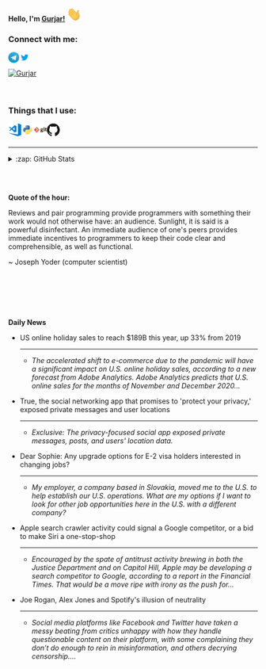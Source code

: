 #### Hello, I'm [Gurjar!](https://GurjarKing.github.io) <img src="https://raw.githubusercontent.com/ABSphreak/ABSphreak/master/gifs/Hi.gif" width="30px"></h2>


### Connect with me:

[<img align="left" alt="Gurjar | Telegram" width="22px" src="https://raw.githubusercontent.com/github/explore/80688e429a7d4ef2fca1e82350fe8e3517d3494d/topics/telegram/telegram.png" />][Telegram]
[<img align="left" alt="Gurjar | Twitter" width="22px" src="https://raw.githubusercontent.com/github/explore/80688e429a7d4ef2fca1e82350fe8e3517d3494d/topics/twitter/twitter.png" />][Twitter]
<br >
<br >
<a href="https://github.com/GurjarKing"><img src="https://komarev.com/ghpvc/?username=GurjarKing" alt="Gurjar" /></a> <br />
<br />
<br />
<!-- <br >

![](https://visitor-badge.glitch.me/badge?page_id=GurjarKing)

<br /> -->

### Things that I use:

[<img align="left" alt="Visual Studio Code" width="26px" src="https://raw.githubusercontent.com/github/explore/80688e429a7d4ef2fca1e82350fe8e3517d3494d/topics/visual-studio-code/visual-studio-code.png" />][VSCode]
[<img align="left" alt="Python" width="26px" src="https://raw.githubusercontent.com/github/explore/80688e429a7d4ef2fca1e82350fe8e3517d3494d/topics/python/python.png" />][Python]
[<img align="left" alt="Git" width="26px" src="https://raw.githubusercontent.com/github/explore/80688e429a7d4ef2fca1e82350fe8e3517d3494d/topics/git/git.png" />][Git]
[<img align="left" alt="GitHub" width="26px" src="https://raw.githubusercontent.com/github/explore/78df643247d429f6cc873026c0622819ad797942/topics/github/github.png" />][Github]

<br />
<br />

---
<details>
  <summary>:zap: GitHub Stats</summary>

<img align="left" alt="Gurjar's Github Stats" src="https://github-readme-stats.vercel.app/api?username=GurjarKing&show_icons=true&hide_border=true&count_private=true&include_all_commit=true&theme=algolia" />

</details>

<!-- ### 🔔 My latest tweet
<a href="https://twitter.com/Gurjar_King43" target="_blank">
	<img src="https://github.com/GurjarKing/GurjarKing/raw/master/tweet.png" width="70%" align="center" alt="Click to view on Twitter" title="My latest tweet, as an image"/>
</a> -->
<br>

<pre>

</pre>

**Quote of the hour:**

Reviews and pair programming provide programmers with something their work would not otherwise have: an audience. Sunlight, it is said is a powerful disinfectant. An immediate audience of one's peers provides immediate incentives to programmers to keep their code clear and comprehensible, as well as functional.

~ Joseph Yoder (computer scientist)
<pre>

</pre>
<br>
<pre>


</pre>
<strong>Daily News</strong>
  
  - US online holiday sales to reach $189B this year, up 33% from 2019
     <hr/>
     
      - *The accelerated shift to e-commerce due to the pandemic will have a significant impact on U.S. online holiday sales, according to a new forecast from Adobe Analytics. Adobe Analytics predicts that U.S. online sales for the months of November and December 2020…*
     
  - True, the social networking app that promises to 'protect your privacy,' exposed private messages and user locations
      <hr/>
      
      - *Exclusive: The privacy-focused social app exposed private messages, posts, and users' location data.*
      
  - Dear Sophie: Any upgrade options for E-2 visa holders interested in changing jobs?
      <hr/>
      
      - *My employer, a company based in Slovakia, moved me to the U.S. to help establish our U.S. operations. What are my options if I want to look for other job opportunities here in the U.S. with a different company?*
      
  - Apple search crawler activity could signal a Google competitor, or a bid to make Siri a one-stop-shop
      <hr/>
      
      - *Encouraged by the spate of antitrust activity brewing in both the Justice Department and on Capitol Hill, Apple may be developing a search competitor to Google, according to a report in the Financial Times. That would be a move ripe with irony as the push for…*
       
  - Joe Rogan, Alex Jones and Spotify's illusion of neutrality
      <hr/>
       
       - *Social media platforms like Facebook and Twitter have taken a messy beating from critics unhappy with how they handle questionable content on their platform, with some complaining they don’t do enough to rein in misinformation, and others decrying censorship.…*
      

<br />

[VSCode]: https://code.visualstudio.com/
[Python]: https://www.python.org/
[Git]: https://git-scm.com/
[Github]: https://github.com/
[Telegram]: https://t.me/Gurjar_King/
[Twitter]: https://twitter.com/Gurjar_King43/

